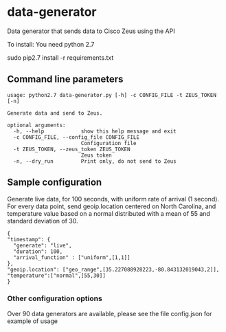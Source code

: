# data-generator
Data generator that sends data to Cisco Zeus using the API

To install:
You need python 2.7

sudo pip2.7 install -r requirements.txt
## Command line parameters
```
usage: python2.7 data-generator.py [-h] -c CONFIG_FILE -t ZEUS_TOKEN [-n]

Generate data and send to Zeus.

optional arguments:
  -h, --help            show this help message and exit
  -c CONFIG_FILE, --config_file CONFIG_FILE
                        Configuration file
  -t ZEUS_TOKEN, --zeus_token ZEUS_TOKEN
                        Zeus token
  -n, --dry_run         Print only, do not send to Zeus
```
## Sample configuration
Generate live data, for 100 seconds, with uniform rate of arrival (1 second). For every data point, send geoip.location centered on North Carolina, and temperature value based on a normal distributed with a mean of 55 and standard deviation of 30.

```
{
"timestamp": {
  "generate": "live",
  "duration": 100,
  "arrival_function" : ["uniform",[1,1]]
},
"geoip.location": ["geo_range",[35.227088928223,-80.843132019043,2]],
"temperature":["normal",[55,30]]
}
```
### Other configuration options
Over 90 data generators are available, please see the file config.json for example of usage

